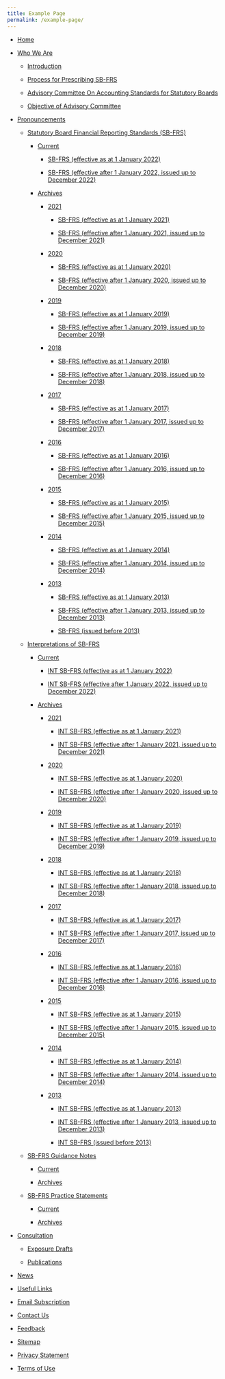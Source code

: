 ```yaml
---
title: Example Page
permalink: /example-page/
---
```

*   [Home](/)
    
*   [Who We Are](/who-we-are/introduction)
    
    *   [Introduction](/who-we-are/introduction)
        
    *   [Process for Prescribing SB-FRS](/who-we-are/process-for-prescribing-sb-frs)
        
    *   [Advisory Committee On Accounting Standards for Statutory Boards](/who-we-are/advisory-committee-on-accounting-standards-for-statutory-boards)
        
    *   [Objective of Advisory Committee](/who-we-are/objectives-of-advisory-committee)
        
*   [Pronouncements](/pronouncements)
    
    *   [Statutory Board Financial Reporting Standards (SB-FRS)](/pronouncements/sb-frs/effective-as-at-1-january-2022/)
        
        *   [Current](/pronouncements/sb-frs/effective-as-at-1-january-2022/)
            
            *   [SB-FRS (effective as at 1 January 2022)](/pronouncements/sb-frs/effective-as-at-1-january-2022/)
                
            *   [SB-FRS (effective after 1 January 2022, issued up to December 2022)](/pronouncements/sb-frs/effective-after-1-january-2022-issued-up-to-december-2022/)
                
        *   [Archives](/pronouncements/sb-frs/archives)
            
            *   [2021](/pronouncements/sb-frs/archives/2021/effective-as-at-1-january-2021)
                
                *   [SB-FRS (effective as at 1 January 2021)](/pronouncements/sb-frs/archives/2021/effective-as-at-1-january-2021)
                    
                *   [SB-FRS (effective after 1 January 2021, issued up to December 2021)](/pronouncements/sb-frs/archives/2021/effective-after-1-january-2021-issued-up-to-december-2021/)
                    
            *   [2020](/pronouncements/sb-frs/archives/2020/effective-as-at-1-january-2020)
                
                *   [SB-FRS (effective as at 1 January 2020)](/pronouncements/sb-frs/archives/2020/effective-as-at-1-january-2020)
                    
                *   [SB-FRS (effective after 1 January 2020, issued up to December 2020)](/pronouncements/sb-frs/archives/2020/effective-after-1-january-2020-issued-up-to-december-2020)
                    
            *   [2019](/pronouncements/sb-frs/archives/2019/effective-as-at-1-january-2019)
                
                *   [SB-FRS (effective as at 1 January 2019)](/pronouncements/sb-frs/archives/2019/effective-as-at-1-january-2019)
                    
                *   [SB-FRS (effective after 1 January 2019, issued up to December 2019)](/pronouncements/sb-frs/archives/2019/effective-after-1-january-2019-issued-up-to-december-2019)
                    
            *   [2018](/pronouncements/sb-frs/archives/2018/effective-as-at-1-january-2018)
                
                *   [SB-FRS (effective as at 1 January 2018)](/pronouncements/sb-frs/archives/2018/effective-as-at-1-january-2018)
                    
                *   [SB-FRS (effective after 1 January 2018, issued up to December 2018)](/pronouncements/sb-frs/archives/2018/effective-after-1-january-2018-issued-up-to-december-2018)
                    
            *   [2017](/pronouncements/sb-frs/archives/2017/effective-as-at-1-january-2017)
                
                *   [SB-FRS (effective as at 1 January 2017)](/pronouncements/sb-frs/archives/2017/effective-as-at-1-january-2017)
                    
                *   [SB-FRS (effective after 1 January 2017, issued up to December 2017)](/pronouncements/sb-frs/archives/2017/effective-after-1-january-2017-issued-up-to-december-2017)
                    
            *   [2016](/pronouncements/sb-frs/archives/2016/effective-as-at-1-january-2016)
                
                *   [SB-FRS (effective as at 1 January 2016)](/pronouncements/sb-frs/archives/2016/effective-as-at-1-january-2016)
                    
                *   [SB-FRS (effective after 1 January 2016, issued up to December 2016)](/pronouncements/sb-frs/archives/2016/effective-after-1-january-2016-issued-up-to-december-2016)
                    
            *   [2015](/pronouncements/sb-frs/archives/2015/effective-as-at-1-january-2015)
                
                *   [SB-FRS (effective as at 1 January 2015)](/pronouncements/sb-frs/archives/2015/effective-as-at-1-january-2015)
                    
                *   [SB-FRS (effective after 1 January 2015, issued up to December 2015)](/pronouncements/sb-frs/archives/2015/effective-after-1-january-2015-issued-up-to-december-2015)
                    
            *   [2014](/pronouncements/sb-frs/archives/2014/effective-as-at-1-january-2014)
                
                *   [SB-FRS (effective as at 1 January 2014)](/pronouncements/sb-frs/archives/2014/effective-as-at-1-january-2014)
                    
                *   [SB-FRS (effective after 1 January 2014, issued up to December 2014)](/pronouncements/sb-frs/archives/2014/effective-after-1-january-2014-issued-up-to-december-2014)
                    
            *   [2013](/pronouncements/sb-frs/archives/2013/effective-as-at-1-january-2013)
                
                *   [SB-FRS (effective as at 1 January 2013)](/pronouncements/sb-frs/archives/2013/effective-as-at-1-january-2013)
                    
                *   [SB-FRS (effective after 1 January 2013, issued up to December 2013)](/pronouncements/sb-frs/archives/2013/effective-after-1-january-2013-issued-up-to-december-2013)
                    
                *   [SB-FRS (issued before 2013)](pronouncements/sb-frs/archives/2013/archives/2013/issued-before-2013)
                    
    *   [Interpretations of SB-FRS](/pronouncements/interpretations-of-sb-frs)
        
        *   [Current](/pronouncements/interpretations-of-sb-frs/current)
            
            *   [INT SB-FRS (effective as at 1 January 2022)](/pronouncements/interpretations-of-sb-frs/current/int-sb-frs-(effective-as-at-1-january-2022))
                
            *   [INT SB-FRS (effective after 1 January 2022, issued up to December 2022)](/pronouncements/interpretations-of-sb-frs/current/int-sb-frs-(effective-after-1-january-2021-issued-up-to-december-2022))
                
        *   [Archives](/pronouncements/interpretations-of-sb-frs/archives)
            
            *   [2021](/pronouncements/interpretations-of-sb-frs/archives/2021)
                
                *   [INT SB-FRS (effective as at 1 January 2021)](/pronouncements/interpretations-of-sb-frs/archives/2021/int-sb-frs-(effective-as-at-1-january-2021))
                    
                *   [INT SB-FRS (effective after 1 January 2021, issued up to December 2021)](/pronouncements/interpretations-of-sb-frs/archives/2021/int-sb-frs-(effective-after-1-january-2021-issued-up-to-december-2021))
                    
            *   [2020](/pronouncements/interpretations-of-sb-frs/archives/2020)
                
                *   [INT SB-FRS (effective as at 1 January 2020)](/pronouncements/interpretations-of-sb-frs/archives/2020/int-sb-frs-(effective-as-at-1-january-2020))
                    
                *   [INT SB-FRS (effective after 1 January 2020, issued up to December 2020)](/pronouncements/interpretations-of-sb-frs/archives/2020/int-sb-frs-(effective-after-1-january-2020-issued-up-to-december-2020))
                    
            *   [2019](/pronouncements/interpretations-of-sb-frs/archives/2019)
                
                *   [INT SB-FRS (effective as at 1 January 2019)](/pronouncements/interpretations-of-sb-frs/archives/2019/int-sb-frs-(effective-as-at-1-january-2019))
                    
                *   [INT SB-FRS (effective after 1 January 2019, issued up to December 2019)](/pronouncements/interpretations-of-sb-frs/archives/2019/int-sb-frs-(effective-after-1-january-2019-issued-up-to-december-2019))
                    
            *   [2018](/pronouncements/interpretations-of-sb-frs/archives/2018)
                
                *   [INT SB-FRS (effective as at 1 January 2018)](/pronouncements/interpretations-of-sb-frs/archives/2018/int-sb-frs-(effective-as-at-1-january-2018))
                    
                *   [INT SB-FRS (effective after 1 January 2018, issued up to December 2018)](/pronouncements/int-sb-frs/archives/2018/effective-as-at-1-january-2018)
                    
            *   [2017](/pronouncements/int-sb-frs/archives/2017/effective-as-at-1-january-2017)
                
                *   [INT SB-FRS (effective as at 1 January 2017)](/pronouncements/int-sb-frs/archives/2017/effective-as-at-1-january-2017)
                    
                *   [INT SB-FRS (effective after 1 January 2017, issued up to December 2017)](/pronouncements/int-sb-frs/archives/2017/effective-after-1-january-2017-issued-up-to-december-2017)
                    
            *   [2016](/pronouncements/int-sb-frs/archives/2016/effective-as-at-1-january-2016)
                
                *   [INT SB-FRS (effective as at 1 January 2016)](/pronouncements/int-sb-frs/archives/2016/effective-as-at-1-january-2016)
                    
                *   [INT SB-FRS (effective after 1 January 2016, issued up to December 2016)](/pronouncements/int-sb-frs/archives/2016/effective-after-1-january-2016-issued-up-to-december-2016)
                    
            *   [2015](/pronouncements/int-sb-frs/archives/2015/effective-as-at-1-january-2015)
                
                *   [INT SB-FRS (effective as at 1 January 2015)](/pronouncements/int-sb-frs/archives/2015/effective-as-at-1-january-2015)
                    
                *   [INT SB-FRS (effective after 1 January 2015, issued up to December 2015)](/pronouncements/int-sb-frs/archives/2015/effective-after-1-january-2015-issued-up-to-december-2015)
                    
            *   [2014](/pronouncements/int-sb-frs/archives/2014/effective-as-at-1-january-2014)
                
                *   [INT SB-FRS (effective as at 1 January 2014)](/pronouncements/int-sb-frs/archives/2014/effective-as-at-1-january-2014)
                    
                *   [INT SB-FRS (effective after 1 January 2014, issued up to December 2014)](/pronouncements/int-sb-frs/archives/2014/effective-after-1-january-2014-issued-up-to-december-2014/)
                    
            *   [2013](/pronouncements/int-sb-frs/archives/2013/effective-as-at-1-january-2013/)
                
                *   [INT SB-FRS (effective as at 1 January 2013)](/pronouncements/int-sb-frs/archives/2013/effective-as-at-1-january-2013)
                    
                *   [INT SB-FRS (effective after 1 January 2013, issued up to December 2013)](/pronouncements/int-sb-frs/archives/2013/effective-after-1-january-2013-issued-up-to-december-2013)
                    
                *   [INT SB-FRS (issued before 2013)](/pronouncements/int-sb-frs/archives/2013/issued-before-2013/)
                    
    *   [SB-FRS Guidance Notes](/pronouncements/sb-frs-guidance-notes)
        
        *   [Current](/pronouncements/sb-frs-guidance-notes/current)
            
        *   [Archives](/pronouncements/sb-frs-guidance-notes/archives)
            
    *   [SB-FRS Practice Statements](/pronouncements/sb-frs-practice-statements)
        
        *   [Current](/pronouncements/sb-frs-practice-statements/current)
            
        *   [Archives](/pronouncements/sb-frs-practice-statements/archives)
            
*   [Consultation](/consultation)
    
    *   [Exposure Drafts](/consultation/exposure-drafts)
        
    *   [Publications](/consultation/publications)
        
*   [News](/news)
    
*   [Useful Links](/useful-links)
    
*   [Email Subscription](https://form.gov.sg/#!/63624f45fbb3dd00128d2177)
    
*   [Contact Us](/contact-us)
    
*   [Feedback](https://app.helpdesk.agd.gov.sg/public_user/common/Helpdesk.aspx?+3Yh9GmoHeKhzWZc3r2CaJKxUDwVVo7KD+QyznqJW77da0JbfPFRlL+RQ6qggH9m)
    
*   [Sitemap](/sitemap)
    
*   [Privacy Statement](/privacy)
    
*   [Terms of Use](/terms-of-use)